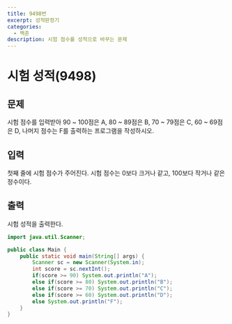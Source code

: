 ```yaml
---
title: 9498번
excerpt: 성적판정기
categories:
  - 백준
description: 시험 점수를 성적으로 바꾸는 문제
---
```


# 시험 성적\(9498\)

## 문제

시험 점수를 입력받아 90 ~ 100점은 A, 80 ~ 89점은 B, 70 ~ 79점은 C, 60 ~ 69점은 D, 나머지 점수는 F를 출력하는 프로그램을 작성하시오.

## 입력

첫째 줄에 시험 점수가 주어진다. 시험 점수는 0보다 크거나 같고, 100보다 작거나 같은 정수이다.

## 출력

시험 성적을 출력한다.

```java
import java.util.Scanner;

public class Main {
    public static void main(String[] args) {
        Scanner sc = new Scanner(System.in);
        int score = sc.nextInt();
        if(score >= 90) System.out.println("A");
        else if(score >= 80) System.out.println("B");
        else if(score >= 70) System.out.println("C");
        else if(score >= 60) System.out.println("D");
        else System.out.println("F");
    }
}
```

